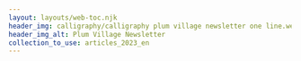 ```yaml
---
layout: layouts/web-toc.njk
header_img: calligraphy/calligraphy plum village newsletter one line.webp
header_img_alt: Plum Village Newsletter
collection_to_use: articles_2023_en
---
```

